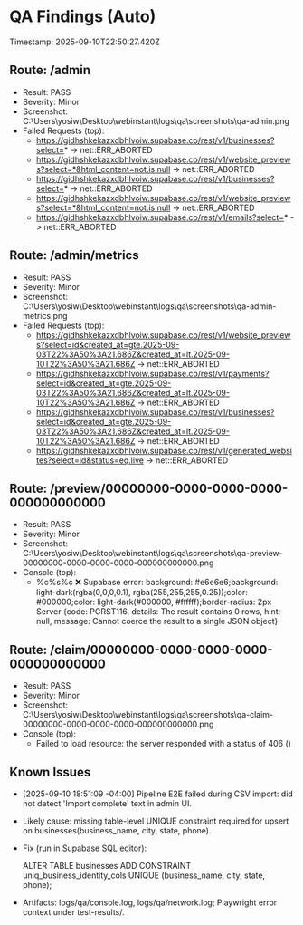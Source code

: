 # QA Findings (Auto)

Timestamp: 2025-09-10T22:50:27.420Z

## Route: /admin
- Result: PASS
- Severity: Minor
- Screenshot: C:\Users\yosiw\Desktop\webinstant\logs\qa\screenshots\qa-admin.png
- Failed Requests (top):
  - https://gidhshkekazxdbhlvoiw.supabase.co/rest/v1/businesses?select=* -> net::ERR_ABORTED
  - https://gidhshkekazxdbhlvoiw.supabase.co/rest/v1/website_previews?select=*&html_content=not.is.null -> net::ERR_ABORTED
  - https://gidhshkekazxdbhlvoiw.supabase.co/rest/v1/businesses?select=* -> net::ERR_ABORTED
  - https://gidhshkekazxdbhlvoiw.supabase.co/rest/v1/website_previews?select=*&html_content=not.is.null -> net::ERR_ABORTED
  - https://gidhshkekazxdbhlvoiw.supabase.co/rest/v1/emails?select=* -> net::ERR_ABORTED

## Route: /admin/metrics
- Result: PASS
- Severity: Minor
- Screenshot: C:\Users\yosiw\Desktop\webinstant\logs\qa\screenshots\qa-admin-metrics.png
- Failed Requests (top):
  - https://gidhshkekazxdbhlvoiw.supabase.co/rest/v1/website_previews?select=id&created_at=gte.2025-09-03T22%3A50%3A21.686Z&created_at=lt.2025-09-10T22%3A50%3A21.686Z -> net::ERR_ABORTED
  - https://gidhshkekazxdbhlvoiw.supabase.co/rest/v1/payments?select=id&created_at=gte.2025-09-03T22%3A50%3A21.686Z&created_at=lt.2025-09-10T22%3A50%3A21.686Z -> net::ERR_ABORTED
  - https://gidhshkekazxdbhlvoiw.supabase.co/rest/v1/businesses?select=id&created_at=gte.2025-09-03T22%3A50%3A21.686Z&created_at=lt.2025-09-10T22%3A50%3A21.686Z -> net::ERR_ABORTED
  - https://gidhshkekazxdbhlvoiw.supabase.co/rest/v1/generated_websites?select=id&status=eq.live -> net::ERR_ABORTED

## Route: /preview/00000000-0000-0000-0000-000000000000
- Result: PASS
- Severity: Minor
- Screenshot: C:\Users\yosiw\Desktop\webinstant\logs\qa\screenshots\qa-preview-00000000-0000-0000-0000-000000000000.png
- Console (top):
  - %c%s%c ❌ Supabase error: background: #e6e6e6;background: light-dark(rgba(0,0,0,0.1), rgba(255,255,255,0.25));color: #000000;color: light-dark(#000000, #ffffff);border-radius: 2px  Server   {code: PGRST116, details: The result contains 0 rows, hint: null, message: Cannot coerce the result to a single JSON object}

## Route: /claim/00000000-0000-0000-0000-000000000000
- Result: PASS
- Severity: Minor
- Screenshot: C:\Users\yosiw\Desktop\webinstant\logs\qa\screenshots\qa-claim-00000000-0000-0000-0000-000000000000.png
- Console (top):
  - Failed to load resource: the server responded with a status of 406 ()

## Known Issues
- [2025-09-10 18:51:09 -04:00] Pipeline E2E failed during CSV import: did not detect 'Import complete' text in admin UI.
- Likely cause: missing table-level UNIQUE constraint required for upsert on businesses(business_name, city, state, phone).
- Fix (run in Supabase SQL editor):

    ALTER TABLE businesses
      ADD CONSTRAINT uniq_business_identity_cols
      UNIQUE (business_name, city, state, phone);

- Artifacts: logs/qa/console.log, logs/qa/network.log; Playwright error context under test-results/.


